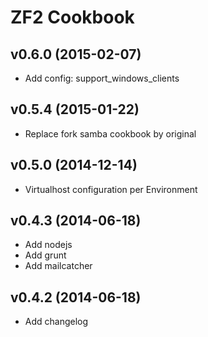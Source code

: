 ZF2 Cookbook
===============

v0.6.0 (2015-02-07)
-------------------
- Add config: support_windows_clients

v0.5.4 (2015-01-22)
-------------------
- Replace fork samba cookbook by original

v0.5.0 (2014-12-14)
-------------------
- Virtualhost configuration per Environment

v0.4.3 (2014-06-18)
-------------------
- Add nodejs
- Add grunt
- Add mailcatcher


v0.4.2 (2014-06-18)
---------------------------
- Add changelog

